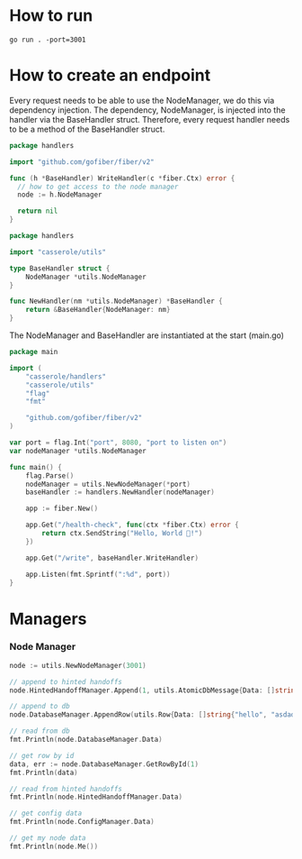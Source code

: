 # How to run
```
go run . -port=3001
```
# How to create an endpoint
Every request needs to be able to use the NodeManager, we do this via dependency injection. 
The dependency, NodeManager, is injected into the handler via the BaseHandler struct.
Therefore, every request handler needs to be a method of the BaseHandler struct.
```go
package handlers

import "github.com/gofiber/fiber/v2"

func (h *BaseHandler) WriteHandler(c *fiber.Ctx) error {
  // how to get access to the node manager
  node := h.NodeManager

  return nil
}
```
```go
package handlers

import "casserole/utils"

type BaseHandler struct {
	NodeManager *utils.NodeManager
}

func NewHandler(nm *utils.NodeManager) *BaseHandler {
	return &BaseHandler{NodeManager: nm}
}

```

The NodeManager and BaseHandler are instantiated at the start (main.go)
```go
package main

import (
	"casserole/handlers"
	"casserole/utils"
	"flag"
	"fmt"

	"github.com/gofiber/fiber/v2"
)

var port = flag.Int("port", 8080, "port to listen on")
var nodeManager *utils.NodeManager

func main() {
	flag.Parse()
	nodeManager = utils.NewNodeManager(*port)
	baseHandler := handlers.NewHandler(nodeManager)

	app := fiber.New()

	app.Get("/health-check", func(ctx *fiber.Ctx) error {
		return ctx.SendString("Hello, World 👋!")
	})

	app.Get("/write", baseHandler.WriteHandler)

	app.Listen(fmt.Sprintf(":%d", port))
}

```

# Managers
### Node Manager
```go
node := utils.NewNodeManager(3001)

// append to hinted handoffs
node.HintedHandoffManager.Append(1, utils.AtomicDbMessage{Data: []string{"hello", "world"}, Timestamp: 123})

// append to db
node.DatabaseManager.AppendRow(utils.Row{Data: []string{"hello", "asdads"}, Timestamp: 123})

// read from db
fmt.Println(node.DatabaseManager.Data)

// get row by id
data, err := node.DatabaseManager.GetRowById(1)
fmt.Println(data)

// read from hinted handoffs
fmt.Println(node.HintedHandoffManager.Data)

// get config data
fmt.Println(node.ConfigManager.Data)

// get my node data
fmt.Println(node.Me())
```




